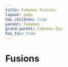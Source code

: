 ```yaml
---
title: Fakemon Fusions
layout: page
has_children: true
parent: Fakemon
grand_parent: Fakemon Dex
has_toc: true
---
```


# Fusions


